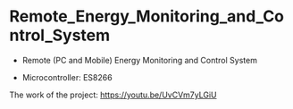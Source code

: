 # Remote_Energy_Monitoring_and_Control_System

- Remote (PC and Mobile) Energy Monitoring and Control System

- Microcontroller: ES8266

The work of the project: https://youtu.be/UvCVm7yLGiU


